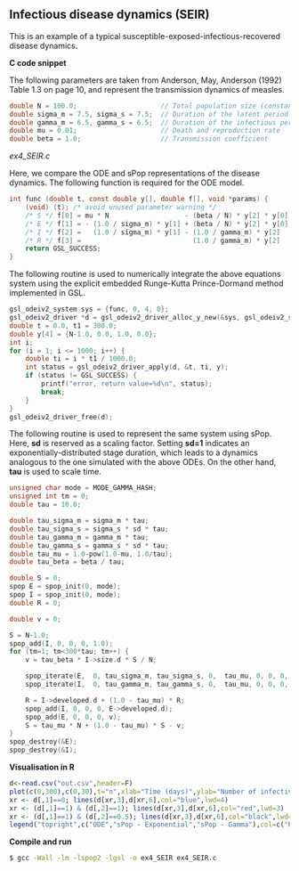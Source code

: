 ## Infectious disease dynamics (SEIR)

This is an example of a typical susceptible-exposed-infectious-recovered disease dynamics.

**C code snippet**

The following parameters are taken from Anderson, May, Anderson (1992) Table 1.3 on page 10, and represent the transmission dynamics of measles.
```c
double N = 100.0;                     // Total population size (constant)
double sigma_m = 7.5, sigma_s = 7.5;  // Duration of the latent period (mean, std. dev.)
double gamma_m = 6.5, gamma_s = 6.5;  // Duration of the infectious period (mean, std. dev.)
double mu = 0.01;                     // Death and reproduction rate
double beta = 1.0;                    // Transmission coefficient
```
*ex4_SEIR.c*

Here, we compare the ODE and sPop representations of the disease dynamics. The following function is required for the ODE model.
```c
int func (double t, const double y[], double f[], void *params) {
    (void) (t); /* avoid unused parameter warning */
    /* S */ f[0] = mu * N                   - (beta / N) * y[2] * y[0] - mu * y[0];
    /* E */ f[1] = - (1.0 / sigma_m) * y[1] + (beta / N) * y[2] * y[0] - mu * y[1];
    /* I */ f[2] =   (1.0 / sigma_m) * y[1] - (1.0 / gamma_m) * y[2]   - mu * y[2];
    /* R */ f[3] =                            (1.0 / gamma_m) * y[2]   - mu * y[3];
    return GSL_SUCCESS;
}
```
The following routine is used to numerically integrate the above equations system using the explicit embedded Runge-Kutta Prince-Dormand method implemented in GSL.
```c
gsl_odeiv2_system sys = {func, 0, 4, 0};
gsl_odeiv2_driver *d = gsl_odeiv2_driver_alloc_y_new(&sys, gsl_odeiv2_step_rk8pd, 1e-6, 1e-6, 0.0);
double t = 0.0, t1 = 300.0;
double y[4] = {N-1.0, 0.0, 1.0, 0.0};
int i;
for (i = 1; i <= 1000; i++) {
    double ti = i * t1 / 1000.0;
    int status = gsl_odeiv2_driver_apply(d, &t, ti, y);
    if (status != GSL_SUCCESS) {
        printf("error, return value=%d\n", status);
        break;
    }
}
gsl_odeiv2_driver_free(d);
```
The following routine is used to represent the same system using sPop. Here, **sd** is reserved as a scaling factor. Setting **sd=1** indicates an exponentially-distributed stage duration, which leads to a dynamics analogous to the one simulated with the above ODEs. On the other hand, **tau** is used to scale time.
```c
unsigned char mode = MODE_GAMMA_HASH;
unsigned int tm = 0;
double tau = 10.0;

double tau_sigma_m = sigma_m * tau;
double tau_sigma_s = sigma_s * sd * tau;
double tau_gamma_m = gamma_m * tau;
double tau_gamma_s = gamma_s * sd * tau;
double tau_mu = 1.0-pow(1.0-mu, 1.0/tau);
double tau_beta = beta / tau;

double S = 0;
spop E = spop_init(0, mode);
spop I = spop_init(0, mode);
double R = 0;

double v = 0;

S = N-1.0;
spop_add(I, 0, 0, 0, 1.0);
for (tm=1; tm<300*tau; tm++) {
    v = tau_beta * I->size.d * S / N;

    spop_iterate(E,  0, tau_sigma_m, tau_sigma_s, 0,  tau_mu, 0, 0, 0,  0);
    spop_iterate(I,  0, tau_gamma_m, tau_gamma_s, 0,  tau_mu, 0, 0, 0,  0);

    R = I->developed.d + (1.0 - tau_mu) * R;
    spop_add(I, 0, 0, 0, E->developed.d);
    spop_add(E, 0, 0, 0, v);
    S = tau_mu * N + (1.0 - tau_mu) * S - v;
}
spop_destroy(&E);
spop_destroy(&I);
```
**Visualisation in R**

```r
d<-read.csv("out.csv",header=F)
plot(c(0,300),c(0,30),t="n",xlab="Time (days)",ylab="Number of infectives",frame=FALSE)
xr <- d[,1]==0; lines(d[xr,3],d[xr,6],col="blue",lwd=4)
xr <- (d[,1]==1) & (d[,2]==1); lines(d[xr,3],d[xr,6],col="red",lwd=3)
xr <- (d[,1]==1) & (d[,2]==0.5); lines(d[xr,3],d[xr,6],col="black",lwd=2)
legend("topright",c("ODE","sPop - Exponential","sPop - Gamma"),col=c("blue","red","black"),lwd=c(4,3,2))
```

**Compile and run**

```bash
$ gcc -Wall -lm -lspop2 -lgsl -o ex4_SEIR ex4_SEIR.c
```
